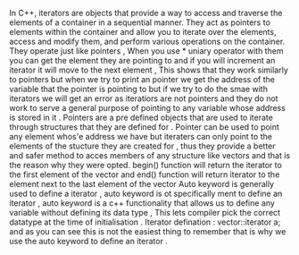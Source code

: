 In C++, iterators are objects that provide a way to access and traverse the elements of a container in a sequential manner. They act as pointers to elements within the container and allow you to iterate over the elements, access and modify them, and perform various operations on the container.
They operate just like pointers , When you use * uniary operator with them you can get the element they are pointing to and if you will increment an iterator it will move to the next element , This shows that they work similarly to pointers but when we try to print an pointer we get the address of the variable that the pointer is pointing to but if we try to do the smae with iterators we will get an error as iteratiors are not pointers and they do not work to serve a general purpose of pointing to any variable whose address is stored in it . Pointers are a pre defined objects that are used to iterate through structures that they are defined for .
Pointer can be used to point any element whos'e address we have but iteraters can only point to the elements of the stucture they are created for , thus they provide a better and safer method to acces members of any structure like vectors and that is the reason why they were opted.
begin() function will return the iterator to the first element of the vector and end() function will return iterator to the element next to the last element of the vector
Auto keyword is generally used to define a iterator , auto keyword is ot specifically ment to define an iterator , auto keyword is a c++ functionality that allows us to define any variable without defining its data type , This lets compiler pick the correct datatype at the time of initialisation .
Iterator defination : vector<int>::iterator a; and as you can see this is not the easiest thing to remember that is why we use the auto keyword to define an iterator .